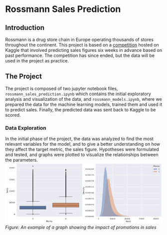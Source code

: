 # Rossmann Sales Prediction
## Introduction
Rossmann is a drug store chain in Europe operating thousands of stores throughout the continent. This project is based on a [competition](https://www.kaggle.com/competitions/rossmann-store-sales/overview) hosted on Kaggle that involved predicting sales figures six weeks in advance based on past performance. The competition has since ended, but the data will be used in the project as practice.
## The Project
The project is composed of two jupyter notebook files, `rossmann_sales_prediction.ipynb` which contains the initial exploratory analysis and visualization of the data, and `rossmann_models.ipynb`, where we prepared the data for the machine learning models, trained them and used it to predict sales. Finally, the predicted data was sent back to Kaggle to be scored.
### Data Exploration
In the initial phase of the project, the data was analyzed to find the most relevant variables for the model, and to give a better understanding on how they affect the target metric, the sales figure. Hypotheses were formulated and tested, and graphs were plotted to visualize the relationships between the parameters.
![Plotting the impact of promotions in sales](images/promo_sales_plot.png)
*Figure: An example of a graph showing the impact of promotions in sales*
